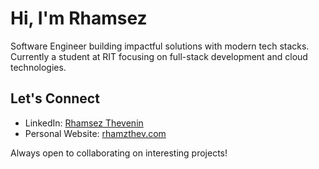 # Hi, I'm Rhamsez

Software Engineer building impactful solutions with modern tech stacks. Currently a student at RIT focusing on full-stack development and cloud technologies.

## Let's Connect
- LinkedIn: [Rhamsez Thevenin](https://linkedin.com/in/rhamzthev)
- Personal Website: [rhamzthev.com](https://rhamzthev.com)

Always open to collaborating on interesting projects!
